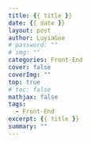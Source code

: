 ```yaml
---
title: {{ title }}
date: {{ date }}
layout: post
author: LuyiaGoe
# password: ""
# img: ""
categories: Front-End
cover: false
coverImg: ""
top: true
# toc: false
mathjax: false
tags:
  - Front-End
excerpt: {{ title }}
summary: ""
---
```

